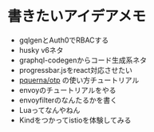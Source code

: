 # 書きたいアイデアメモ
- gqlgenとAuth0でRBACする
- husky v6ネタ
- graphql-codegenからコード生成系ネタ
- progressbar.jsをreact対応させたい
- [pquerna/otp](https://github.com/pquerna/otp) の使い方チュートリアル
- envoyのチュートリアルをやる
- envoyfilterのなんたるかを書く
- Luaってなんやねん
- Kindをつかってistioを体験してみる
